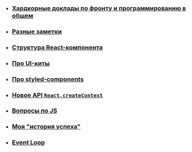 * ### [Хардкорные доклады по фронту и программированию в общем](https://github.com/artalar/blog/blob/master/src/pages/hardcore-frontend-notes)
* ### [Разные заметки](https://github.com/artalar/blog/blob/master/src/pages/notes.md)
* ### [Структура React-компонента](https://github.com/artalar/blog/blob/master/src/pages/react-component-structure.md)
* ### [Про UI-киты](https://github.com/artalar/blog/blob/master/src/pages/currently-best-ui-kits.md)
* ### [Про styled-components](https://github.com/artalar/blog/blob/master/src/pages/styled-components.md)
* ### [Новое API `React.createContext`](https://github.com/artalar/blog/blob/master/src/pages/new-react-context.md)
* ### [Вопросы по JS](https://github.com/artalar/blog/blob/master/src/pages/js-questions.md)
* ### [Моя "история успеха"](https://github.com/artalar/blog/blob/master/src/pages/my-success-story.md)

* ### [Event Loop](https://github.com/artalar/blog/blob/master/src/eventLoop.js)
